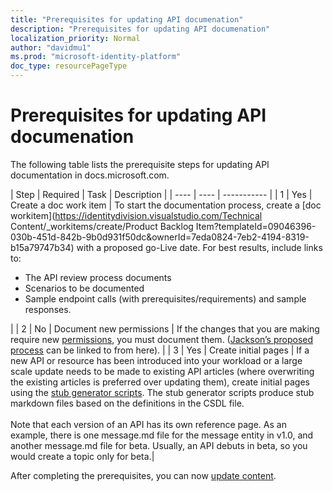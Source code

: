 ```yaml
---
title: "Prerequisites for updating API documenation"
description: "Prerequisites for updating API documenation"
localization_priority: Normal
author: "davidmu1"
ms.prod: "microsoft-identity-platform"
doc_type: resourcePageType
---
```


# Prerequisites for updating API documenation

The following table lists the prerequisite steps for updating API documentation in docs.microsoft.com.

| Step | Required | Task | Description |
| ---- | ---- | ----------- |
| 1 | Yes | Create a doc work item | To start the documentation process, create a [doc workitem](https://identitydivision.visualstudio.com/Technical Content/_workitems/create/Product Backlog Item?templateId=09046396-030b-451d-842b-9b0d931f50dc&ownerId=7eda0824-7eb2-4194-8319-b15a79747b34) with a proposed go-Live date. For best results, include links to: <br><ul><li>The API review process documents</li><li>Scenarios to be documented</li><li>Sample endpoint calls (with prerequisites/requirements) and sample responses.</li></ul> |
| 2 | No | Document new permissions | If the changes that you are making require new [permissions](https://docs.microsoft.com/graph/permissions-reference?context=graph%2Fapi%2F1.0&view=graph-rest-1.0), you must document them. ([Jackson’s proposed process](https://microsoft-my.sharepoint-df.com/:w:/p/jawoods/EZjCjC1XMKxCgzBzlt27cHkB_YhLpS392mRDZ3NgjFCazQ?wdLOR=c7A4B5367-A555-41D3-9046-6222A635F3D0) can be linked to from here).  |
| 3 | Yes | Create initial pages | If a new API or resource has been introduced into your workload or a large scale update needs to be made to existing API articles (where overwriting the existing articles is preferred over updating them), create initial pages using the [stub generator scripts](https://msgo.azurewebsites.net/add/document/guidelines/stub-generator.html). The stub generator scripts produce stub markdown files based on the definitions in the CSDL file.<br><br> Note that each version of an API has its own reference page. As an example, there is one message.md file for the message entity in v1.0, and another message.md file for beta. Usually, an API debuts in beta, so you would create a topic only for beta.|

After completing the prerequisites, you can now [update content](graph-update-content.md).
